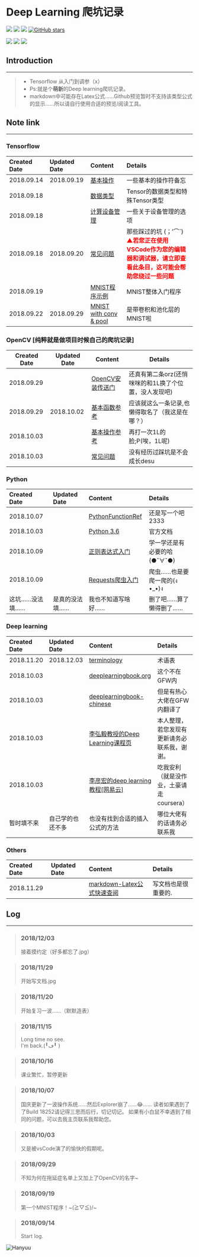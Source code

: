 # Deep Learning 爬坑记录
[![](https://img.shields.io/github/downloads/atom/atom/total.svg)](https://github.com/HanyuuFurude/TensorflowStudy/archive/master.zip)
[![](https://img.shields.io/github/issues/HanyuuFurude/TensorflowStudy.svg)](https://github.com/HanyuuFurude/TensorflowStudy/issues)
[![](https://img.shields.io/github/license/HanyuuFurude/TensorflowStudy.svg)](https://github.com/HanyuuFurude/TensorflowStudy/blob/master/LICENSE)
[![GitHub stars](https://img.shields.io/github/stars/HanyuuFurude/TensorflowStudy.svg)](https://github.com/HanyuuFurude/TensorflowStudy/stargazers)

![](https://img.shields.io/badge/language-Python_3.6-blue.svg)
![](https://img.shields.io/badge/package-Tensorflow-blue.svg)
![](https://img.shields.io/badge/package-OpenCV_python-blue.svg)
## Introduction
***
> - Tensorflow 从入门到调参（x）
> - Ps:就是个**萌新**的Deep learning爬坑记录。
> - markdown中可能存在Latex公式……Github预览暂时不支持该类型公式的显示……所以请自行使用合适的预览/阅读工具。
## Note link
***
### Tensorflow
| Created Date | Updated Date | Content                                                      | Details                                                      |
| :----------- | :----------- | :----------------------------------------------------------- | :----------------------------------------------------------- |
| 2018.09.14   | 2018.09.19   | [基本操作](studyNotes/tensorflow/Leadin/Leadin.md)           | 一些基本的操作符备忘                                         |
| 2018.09.18   |              | [数据类型](studyNotes/tensorflow/Tensor/Tensor.md)           | Tensor的数据类型和特殊Tensor类型                             |
| 2018.09.18   |              | [计算设备管理](studyNotes/tensorflow/DeviceManage/DeviceManage.md) | 一些关于设备管理的选项                                       |
| 2018.09.18   | 2018.09.20   | [常见问题](studyNotes/tensorflow/CommomQuestion/CommomQuestion.md) | 那些踩过的坑 (；′⌒`)<br><font color=red>**▲若您正在使用VSCode作为您的编辑器和调试器，请立即查看此条目，这可能会帮助您绕过一些问题**</font> |
| 2018.09.19   |              | [MNIST程序示例](studyNotes/tensorflow/Example/Leadin.py)     | MNIST整体入门程序                                            |
| 2018.09.22   | 2018.09.29   | [MNIST with conv & pool](studyNotes/tensorflow/Example/MNIST_Conv&Pool.md) | 是带卷积和池化层的MNIST啦                                    |
### OpenCV [纯粹就是做项目时候自己的爬坑记录]
| Created Date | Updated Date | Content                                                      | Details                                               |
| ------------ | ------------ | ------------------------------------------------------------ | ----------------------------------------------------- |
| 2018.09.29   |              | [OpenCV安装传送门](https://docs.opencv.org/3.0-beta/doc/py_tutorials/py_setup/py_table_of_contents_setup/py_table_of_contents_setup.html#py-table-of-content-setup) | 还真有第二条orz(还悄咪咪的和1L换了个位置，没人发现吧) |
| 2018.09.29   | 2018.10.02   | [基本函数参考](studyNotes/OpenCV/OpenCVFunctionRef.md)       | 应该就这么一条记录,也懒得取名了（我这是在哪？）       |
| 2018.10.03   |              | [基本操作参考](studyNotes/OpenCV/OpenCVBasicOperations.md)   | 再打一次1L的脸;P(唉，1L呢)                            |
| 2018.10.03   |              | [常见问题](studyNotes/OpenCV/OpenCVCommomQuestion.md)        | 没有经历过踩坑是不会成长desu                          |



### Python
| Created Date   | Updated Date   | Content                                                      | Details                      |
| :------------- | :------------- | :----------------------------------------------------------- | :--------------------------- |
| 2018.10.07     |                | [PythonFunctionRef](studyNotes/python/PythonFunctionRef/PythonFunctionRef.md) | 还是写一个吧2333             |
| 2018.10.03     |                | [Python 3.6](https://docs.python.org/3.6/)                   | 官方文档                     |
| 2018.10.09     |                | [正则表达式入门](http://www.runoob.com/python3/python3-reg-expressions.html) | 学一学还是有必要的哈(●ˇ∀ˇ●)  |
| 2018.10.09     |                | [Requests爬虫入门](https://blog.csdn.net/gyq1998/article/details/78583841) | 爬虫……也是要爬一爬的(ง •_•)ง |
| 这坑……没法填…… | 是真的没法填…… | 我也不知道写啥好……                                           | 删了吧……算了懒得删了……       |
### Deep learning
| Created Date | Updated Date     | Content                                                      | Details                                      |
| :----------- | :--------------- | :----------------------------------------------------------- | :------------------------------------------- |
| 2018.11.20   | 2018.12.03       | [terminology](studyNotes/deeplearning/terminology.md)        | 术语表                                       |
| 2018.10.03   |                  | [deeplearningbook.org](http://www.deeplearningbook.org/)     | 这个不在GFW内                                |
| 2018.10.03   |                  | [deeplearningbook-chinese](https://github.com/exacity/deeplearningbook-chinese) | 但是有热心大佬在GFW内翻译了                  |
| 2018.10.03   |                  | [李弘毅教授的Deep Learning课程页](https://hanyuufurude.github.io/DeepLearing.html) | 本人整理，若您发现有更新请务必联系我，谢谢。 |
| 2018.10.03   |                  | [李彦宏的deep learning教程[网易云]](http://mooc.study.163.com/smartSpec/detail/1001319001.htm) | 吃我安利（就是没作业，土豪请走coursera）     |
| 暂时填不来   | 自己学的也还不多 | 也没有找到合适的插入公式的方法                               | 哪位大佬有的话请务必联系我                   |

### Others
| Created Date | Updated Date| Content| Details|
| :- | :- | :- | :- |
| 2018.11.29 || [markdown-Latex公式快速查阅](studyNotes/Others/markdownLatex.png) | 写文档也是很重要的. |

## Log
***
> ### 2018/12/03
> 接着摸约定（好多都忘了.jpg）

> ### 2018/11/29
> 开始写文档.jpg

> ### 2018/11/20
> 开始复习一波……（默默造表）

> ### 2018/11/15
> Long time no see.\
> I'm back.(╹ڡ╹ )

> ### 2018/10/16
> 课业繁忙，暂停更新

> ### 2018/10/07
> 国庆更新了一波操作系统……然后Explorer崩了……😂……
> 读者如果遇到了了Build 18252请记得三思而后行，切记切记。
> 如果有小白鼠不幸遇到了相同的问题，可以去我主页联系我帮助您。

> ### 2018/10/03
> 又是被vsCode演了的愉快的假期呢。

> ### 2018/09/29
> 不知为何在拖延症名单上又加上了OpenCV的名字~

> ### 2018/09/19
> 第一个MNIST程序！~\(≧▽≦)/~

> ### 2018/09/14
> Start log.

![Hanyuu](studyNotes/rm.png)